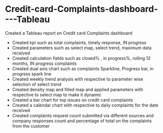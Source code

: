 # Credit-card-Complaints-dashboard----Tableau
Created a Tableau report on Credit card Complaints dashboard 
* Created kpi such as total complaints, timely response, IN progress 
* Created parameters such as select map, select trend, maximum data received 
* Created calculation fields such as closed% , in progress%, rolling 12 months, IN progress complaints 
* Created dual axis chart such as complaints Sparkline, Progress bar, in progress spark line 
* Created weekly trend analysis with respective to parameter wise selection of select trend 
* Created density map and filled map and applied parameters with respective to select map to make it dynamic 
* Created a bar chart for top issues on credit card complaints 
* Created a calendar chart with respective to daily complaints for the date received 
* Created complaints request count submitted via different sources and company responses count and percentage of total on the complaints from the customer
